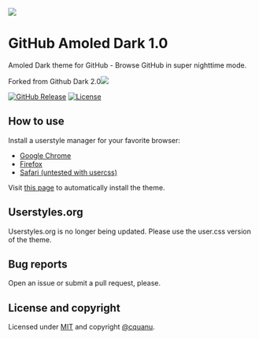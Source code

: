 ![](https://imgur.com/69knsK8)

# GitHub Amoled Dark 1.0

Amoled Dark theme for GitHub - Browse GitHub in super nighttime mode.

Forked from Github Dark 2.0![](https://github.com/cquanu/github-dark)

[![GitHub Release](https://img.shields.io/github/release/cquanu/github-dark.svg)](https://github.com/cquanu/github-dark/releases) 
[![License](https://img.shields.io/github/license/cquanu/github-dark.svg)](https://github.com/cquanu/github-dark/blob/master/LICENSE)

## How to use

Install a userstyle manager for your favorite browser:

- [Google Chrome](https://chrome.google.com/webstore/detail/stylus/clngdbkpkpeebahjckkjfobafhncgmne?hl=en)
- [Firefox](https://addons.mozilla.org/en-US/firefox/addon/styl-us/)
- [Safari (untested with usercss)](https://cascadea.app/)

Visit [this page](https://github.com/cquanu/github-dark/raw/master/github-dark.user.css) to automatically install the theme.

## Userstyles.org

Userstyles.org is no longer being updated. Please use the user.css version of the theme. 

## Bug reports

Open an issue or submit a pull request, please.

## License and copyright

Licensed under [MIT](LICENSE) and copyright [@cquanu](https://twitter.com/cquanu).
